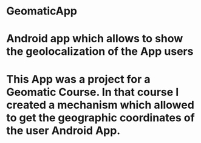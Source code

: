 # GeomaticApp
# Android app which allows to show the geolocalization of the App users

# This App was a project for a Geomatic Course. In that course I created a mechanism which allowed to get the geographic coordinates of the user Android App.